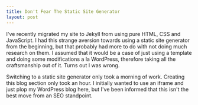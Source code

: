 ```yaml
---
title: Don't Fear The Static Site Generator 
layout: post 
---
```


I've recently migrated my site to Jekyll from using pure HTML, CSS and JavaScript. I had this strange aversion towards using a static site generator from the beginning, but that probably had more to do with not doing much research on them. I assumed that it would be a case of just using a template and doing some modifications a la WordPress, therefore taking all the craftsmanship out of it. Turns out I was wrong. 

Switching to a static site generator only took a morning of work. Creating this blog section only took an hour. I initially wanted to use an iframe and just plop my WordPress blog here, but I've been informed that this isn't the best move from an SEO standpoint. 

